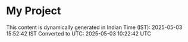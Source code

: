 # My Project

This content is dynamically generated in Indian Time (IST): 2025-05-03 15:52:42 IST
Converted to UTC: 2025-05-03 10:22:42 UTC
